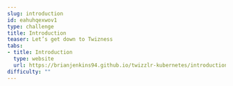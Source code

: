 ```yaml
---
slug: introduction
id: eahuhqexwov1
type: challenge
title: Introduction
teaser: Let’s get down to Twizness
tabs:
- title: Introduction
  type: website
  url: https://brianjenkins94.github.io/twizzlr-kubernetes/introduction
difficulty: ""
---
```

